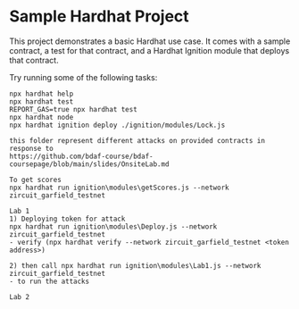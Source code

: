 # Sample Hardhat Project

This project demonstrates a basic Hardhat use case. It comes with a sample contract, a test for that contract, and a Hardhat Ignition module that deploys that contract.

Try running some of the following tasks:

```shell
npx hardhat help
npx hardhat test
REPORT_GAS=true npx hardhat test
npx hardhat node
npx hardhat ignition deploy ./ignition/modules/Lock.js
```

```shell
this folder represent different attacks on provided contracts in response to
https://github.com/bdaf-course/bdaf-coursepage/blob/main/slides/OnsiteLab.md

To get scores
npx hardhat run ignition\modules\getScores.js --network zircuit_garfield_testnet

Lab 1
1) Deploying token for attack
npx hardhat run ignition\modules\Deploy.js --network zircuit_garfield_testnet
- verify (npx hardhat verify --network zircuit_garfield_testnet <token address>)

2) then call npx hardhat run ignition\modules\Lab1.js --network zircuit_garfield_testnet
- to run the attacks

Lab 2


```